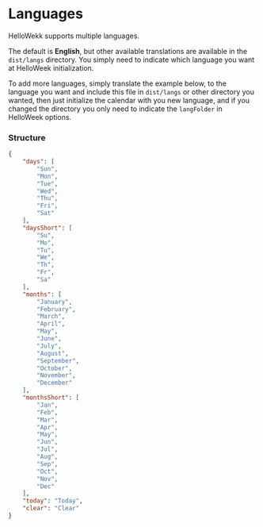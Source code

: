 # Languages

HelloWekk supports multiple languages.

The default is **English**, but other available translations are available in the `dist/langs` directory.
You simply need to indicate which language you want at HelloWeek initialization.

To add more languages, simply translate the example below, to the language you want and include this
file in `dist/langs` or other directory you wanted, then just initialize the calendar with you new language,
and if you changed the directory you only need to indicate the `langFolder` in HelloWeek options.

### Structure

```json
{
    "days": [
        "Sun",
        "Mon",
        "Tue",
        "Wed",
        "Thu",
        "Fri",
        "Sat"
    ],
    "daysShort": [
        "Su",
        "Mo",
        "Tu",
        "We",
        "Th",
        "Fr",
        "Sa"
    ],
    "months": [
        "January",
        "February",
        "March",
        "April",
        "May",
        "June",
        "July",
        "August",
        "September",
        "October",
        "November",
        "December"
    ],
    "monthsShort": [
        "Jan",
        "Feb",
        "Mar",
        "Apr",
        "May",
        "Jun",
        "Jul",
        "Aug",
        "Sep",
        "Oct",
        "Nov",
        "Dec"
    ],
    "today": "Today",
    "clear": "Clear"
}
```
